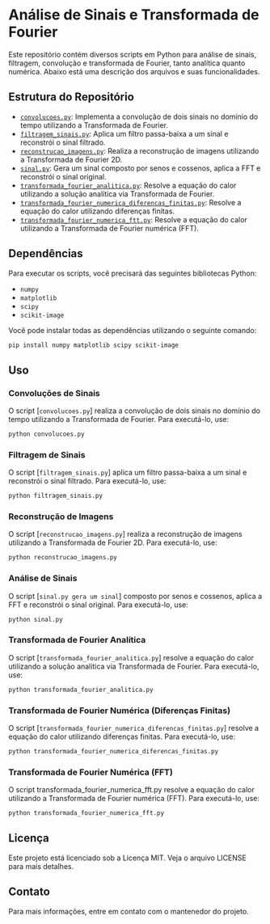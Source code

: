 # Análise de Sinais e Transformada de Fourier

Este repositório contém diversos scripts em Python para análise de sinais, filtragem, convolução e transformada de Fourier, tanto analítica quanto numérica. Abaixo está uma descrição dos arquivos e suas funcionalidades.

## Estrutura do Repositório

- [`convolucoes.py`](convolucoes.py): Implementa a convolução de dois sinais no domínio do tempo utilizando a Transformada de Fourier.
- [`filtragem_sinais.py`](filtragem_sinais.py): Aplica um filtro passa-baixa a um sinal e reconstrói o sinal filtrado.
- [`reconstrucao_imagens.py`](reconstrucao_imagens.py): Realiza a reconstrução de imagens utilizando a Transformada de Fourier 2D.
- [`sinal.py`](sinal.py): Gera um sinal composto por senos e cossenos, aplica a FFT e reconstrói o sinal original.
- [`transformada_fourier_analitica.py`](transformada_fourier_analitica.py): Resolve a equação do calor utilizando a solução analítica via Transformada de Fourier.
- [`transformada_fourier_numerica_diferencas_finitas.py`](transformada_fourier_numerica_diferencas_finitas.py): Resolve a equação do calor utilizando diferenças finitas.
- [`transformada_fourier_numerica_ftt.py`](transformada_fourier_numerica_ftt.py): Resolve a equação do calor utilizando a Transformada de Fourier numérica (FFT).

## Dependências

Para executar os scripts, você precisará das seguintes bibliotecas Python:

- `numpy`
- `matplotlib`
- `scipy`
- `scikit-image`

Você pode instalar todas as dependências utilizando o seguinte comando:

```sh
pip install numpy matplotlib scipy scikit-image
```
## Uso

### Convoluções de Sinais

O script [`convolucoes.py`] realiza a convolução de dois sinais no domínio do tempo utilizando a Transformada de Fourier. Para executá-lo, use:

```sh
python convolucoes.py
```
### Filtragem de Sinais

O script [`filtragem_sinais.py`] aplica um filtro passa-baixa a um sinal e reconstrói o sinal filtrado. Para executá-lo, use:

```sh
python filtragem_sinais.py
```

### Reconstrução de Imagens

O script [`reconstrucao_imagens.py`] realiza a reconstrução de imagens utilizando a Transformada de Fourier 2D. Para executá-lo, use:

```sh
python reconstrucao_imagens.py
```
### Análise de Sinais

O script [`sinal.py gera um sinal`] composto por senos e cossenos, aplica a FFT e reconstrói o sinal original. Para executá-lo, use:

```sh
python sinal.py
```

### Transformada de Fourier Analítica

O script [`transformada_fourier_analitica.py`] resolve a equação do calor utilizando a solução analítica via Transformada de Fourier. Para executá-lo, use:

```sh
python transformada_fourier_analitica.py
```

### Transformada de Fourier Numérica (Diferenças Finitas)

O script [`transformada_fourier_numerica_diferencas_finitas.py`] resolve a equação do calor utilizando diferenças finitas. Para executá-lo, use:

```sh
python transformada_fourier_numerica_diferencas_finitas.py
```

### Transformada de Fourier Numérica (FFT)

O script transformada_fourier_numerica_fft.py resolve a equação do calor utilizando a Transformada de Fourier numérica (FFT). Para executá-lo, use:


```sh
python transformada_fourier_numerica_fft.py
```

## Licença
Este projeto está licenciado sob a Licença MIT. Veja o arquivo LICENSE para mais detalhes.

## Contato
Para mais informações, entre em contato com o mantenedor do projeto.